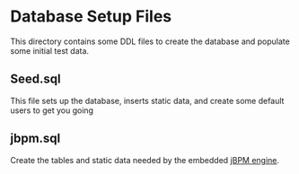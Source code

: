 # Database Setup Files
This directory contains some DDL files to create the database and populate some
initial test data.

## Seed.sql
This file sets up the database, inserts static data, and create some
default users to get you going

## jbpm.sql
Create the tables and static data needed by the embedded [jBPM
engine](http://www.jbpm.org/).
